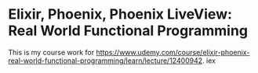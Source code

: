 # Elixir,  Phoenix, Phoenix LiveView: Real World Functional Programming

This is my course work for <https://www.udemy.com/course/elixir-phoenix-real-world-functional-programming/learn/lecture/12400942>.
iex